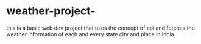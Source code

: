 # weather-project-
this is a basic web dev project that uses the concept of api and fetches the weather information of each and every state  city and place in india.
